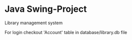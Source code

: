 # Java Swing-Project
Library management system

For login checkout 'Account' table in database/library.db file
